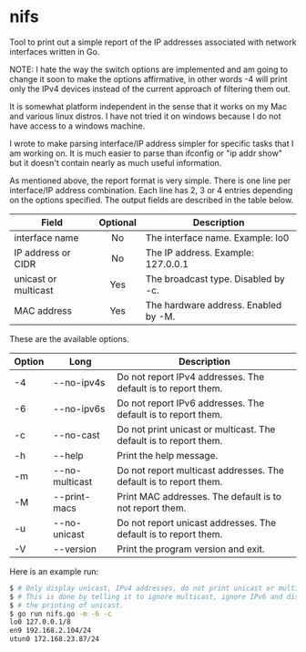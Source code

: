 # nifs
Tool to print out a simple report of the IP addresses associated with network interfaces written in Go.

NOTE: I hate the way the switch options are implemented and am going to change it soon to make the options affirmative, in other words -4 will print only the IPv4 devices instead of the current approach of filtering them out.

It is somewhat platform independent in the sense that it works on my Mac and various linux distros. I have not tried it on windows because I do not have access to a windows machine.

I wrote to make parsing interface/IP address simpler for specific tasks that I am working on. It is much easier to parse than ifconfig or "ip addr show" but it doesn't contain nearly as much useful information.

As mentioned above, the report format is very simple. There is one line per interface/IP address combination. Each line has 2, 3 or 4 entries depending on the options specified. The output fields are described in the table below.

| Field | Optional | Description |
| ----- | :--------: | ----------- |
| interface name | No | The interface name. Example: lo0 |
| IP address or CIDR | No | The IP address. Example: 127.0.0.1 |
| unicast or multicast | Yes | The broadcast type. Disabled by -c. |
| MAC address | Yes | The hardware address. Enabled by -M. |

These are the available options.

| Option | Long | Description |
| ------ | ---- | ----------- |
| -4 | --no-ipv4s | Do not report IPv4 addresses. The default is to report them. |
| -6 | --no-ipv6s | Do not report IPv6 addresses. The default is to report them. |
| -c | --no-cast | Do not print unicast or multicast. The default is to report them. |
| -h | --help | Print the help message. |
| -m | --no-multicast | Do not report multicast addresses. The default is to report them. |
| -M | --print-macs | Print MAC addresses. The default is to not report them. |
| -u | --no-unicast | Do not report unicast addresses. The default is to report them. |
| -V | --version | Print the program version and exit. |


Here is an example run:

```bash
$ # Only display unicast, IPv4 addresses, do not print unicast or multicast.
$ # This is done by telling it to ignore multicast, ignore IPv6 and disable
$ # the printing of unicast.
$ go run nifs.go -m -6 -c
lo0 127.0.0.1/8
en9 192.168.2.104/24
utun0 172.168.23.87/24
```
